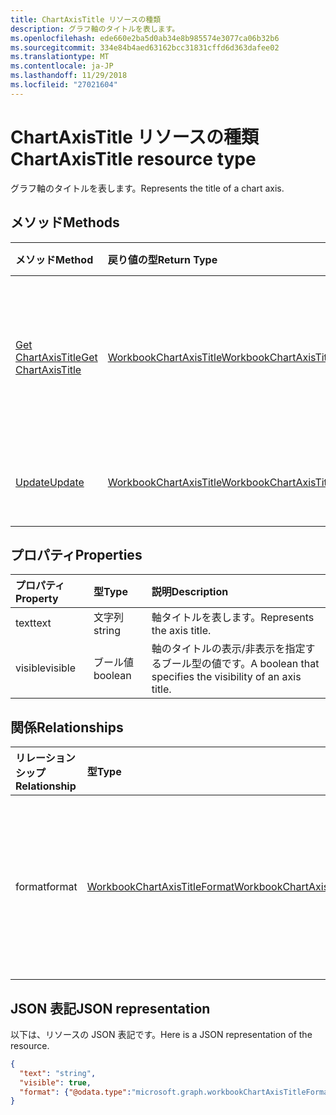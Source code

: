 ```yaml
---
title: ChartAxisTitle リソースの種類
description: グラフ軸のタイトルを表します。
ms.openlocfilehash: ede660e2ba5d0ab34e8b985574e3077ca06b32b6
ms.sourcegitcommit: 334e84b4aed63162bcc31831cffd6d363dafee02
ms.translationtype: MT
ms.contentlocale: ja-JP
ms.lasthandoff: 11/29/2018
ms.locfileid: "27021604"
---
```

# <a name="chartaxistitle-resource-type"></a><span data-ttu-id="084ac-103">ChartAxisTitle リソースの種類</span><span class="sxs-lookup"><span data-stu-id="084ac-103">ChartAxisTitle resource type</span></span>

<span data-ttu-id="084ac-104">グラフ軸のタイトルを表します。</span><span class="sxs-lookup"><span data-stu-id="084ac-104">Represents the title of a chart axis.</span></span>


## <a name="methods"></a><span data-ttu-id="084ac-105">メソッド</span><span class="sxs-lookup"><span data-stu-id="084ac-105">Methods</span></span>

| <span data-ttu-id="084ac-106">メソッド</span><span class="sxs-lookup"><span data-stu-id="084ac-106">Method</span></span>           | <span data-ttu-id="084ac-107">戻り値の型</span><span class="sxs-lookup"><span data-stu-id="084ac-107">Return Type</span></span>    |<span data-ttu-id="084ac-108">説明</span><span class="sxs-lookup"><span data-stu-id="084ac-108">Description</span></span>|
|:---------------|:--------|:----------|
|[<span data-ttu-id="084ac-109">Get ChartAxisTitle</span><span class="sxs-lookup"><span data-stu-id="084ac-109">Get ChartAxisTitle</span></span>](../api/chartaxistitle-get.md) | [<span data-ttu-id="084ac-110">WorkbookChartAxisTitle</span><span class="sxs-lookup"><span data-stu-id="084ac-110">WorkbookChartAxisTitle</span></span>](chartaxistitle.md) |<span data-ttu-id="084ac-111">chartAxisTitle オブジェクトのプロパティと関係を読み取ります。</span><span class="sxs-lookup"><span data-stu-id="084ac-111">Read properties and relationships of chartAxisTitle object.</span></span>|
|[<span data-ttu-id="084ac-112">Update</span><span class="sxs-lookup"><span data-stu-id="084ac-112">Update</span></span>](../api/chartaxistitle-update.md) | [<span data-ttu-id="084ac-113">WorkbookChartAxisTitle</span><span class="sxs-lookup"><span data-stu-id="084ac-113">WorkbookChartAxisTitle</span></span>](chartaxistitle.md)    |<span data-ttu-id="084ac-114">ChartAxisTitle オブジェクトを更新します。</span><span class="sxs-lookup"><span data-stu-id="084ac-114">Update ChartAxisTitle object.</span></span> |

## <a name="properties"></a><span data-ttu-id="084ac-115">プロパティ</span><span class="sxs-lookup"><span data-stu-id="084ac-115">Properties</span></span>
| <span data-ttu-id="084ac-116">プロパティ</span><span class="sxs-lookup"><span data-stu-id="084ac-116">Property</span></span>     | <span data-ttu-id="084ac-117">型</span><span class="sxs-lookup"><span data-stu-id="084ac-117">Type</span></span>   |<span data-ttu-id="084ac-118">説明</span><span class="sxs-lookup"><span data-stu-id="084ac-118">Description</span></span>|
|:---------------|:--------|:----------|
|<span data-ttu-id="084ac-119">text</span><span class="sxs-lookup"><span data-stu-id="084ac-119">text</span></span>|<span data-ttu-id="084ac-120">文字列</span><span class="sxs-lookup"><span data-stu-id="084ac-120">string</span></span>|<span data-ttu-id="084ac-121">軸タイトルを表します。</span><span class="sxs-lookup"><span data-stu-id="084ac-121">Represents the axis title.</span></span>|
|<span data-ttu-id="084ac-122">visible</span><span class="sxs-lookup"><span data-stu-id="084ac-122">visible</span></span>|<span data-ttu-id="084ac-123">ブール値</span><span class="sxs-lookup"><span data-stu-id="084ac-123">boolean</span></span>|<span data-ttu-id="084ac-124">軸のタイトルの表示/非表示を指定するブール型の値です。</span><span class="sxs-lookup"><span data-stu-id="084ac-124">A boolean that specifies the visibility of an axis title.</span></span>|

## <a name="relationships"></a><span data-ttu-id="084ac-125">関係</span><span class="sxs-lookup"><span data-stu-id="084ac-125">Relationships</span></span>
| <span data-ttu-id="084ac-126">リレーションシップ</span><span class="sxs-lookup"><span data-stu-id="084ac-126">Relationship</span></span> | <span data-ttu-id="084ac-127">型</span><span class="sxs-lookup"><span data-stu-id="084ac-127">Type</span></span>   |<span data-ttu-id="084ac-128">説明</span><span class="sxs-lookup"><span data-stu-id="084ac-128">Description</span></span>|
|:---------------|:--------|:----------|
|<span data-ttu-id="084ac-129">format</span><span class="sxs-lookup"><span data-stu-id="084ac-129">format</span></span>|[<span data-ttu-id="084ac-130">WorkbookChartAxisTitleFormat</span><span class="sxs-lookup"><span data-stu-id="084ac-130">WorkbookChartAxisTitleFormat</span></span>](chartaxistitleformat.md)|<span data-ttu-id="084ac-p101">グラフ軸のタイトルの書式設定を表します。値の取得のみ可能です。</span><span class="sxs-lookup"><span data-stu-id="084ac-p101">Represents the formatting of chart axis title. Read-only.</span></span>|

## <a name="json-representation"></a><span data-ttu-id="084ac-133">JSON 表記</span><span class="sxs-lookup"><span data-stu-id="084ac-133">JSON representation</span></span>

<span data-ttu-id="084ac-134">以下は、リソースの JSON 表記です。</span><span class="sxs-lookup"><span data-stu-id="084ac-134">Here is a JSON representation of the resource.</span></span>

<!--{
  "blockType": "resource",
  "baseType": "microsoft.graph.entity",
  "optionalProperties": [],
  "@odata.type": "microsoft.graph.workbookChartAxisTitle"
}-->

```json
{
  "text": "string",
  "visible": true,
  "format": {"@odata.type":"microsoft.graph.workbookChartAxisTitleFormat"}
}

```

<!-- uuid: 8fcb5dbc-d5aa-4681-8e31-b001d5168d79
2015-10-25 14:57:30 UTC -->
<!-- {
  "type": "#page.annotation",
  "description": "ChartAxisTitle resource",
  "keywords": "",
  "section": "documentation",
  "tocPath": ""
}-->